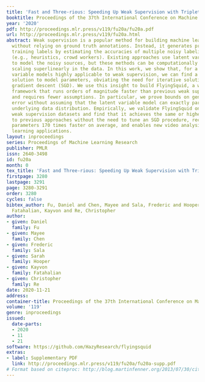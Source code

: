 ```yaml
---
title: 'Fast and Three-rious: Speeding Up Weak Supervision with Triplet Methods'
booktitle: Proceedings of the 37th International Conference on Machine Learning
year: '2020'
pdf: http://proceedings.mlr.press/v119/fu20a/fu20a.pdf
url: http://proceedings.mlr.press/v119/fu20a.html
abstract: Weak supervision is a popular method for building machine learning models
  without relying on ground truth annotations. Instead, it generates probabilistic
  training labels by estimating the accuracies of multiple noisy labeling sources
  (e.g., heuristics, crowd workers). Existing approaches use latent variable estimation
  to model the noisy sources, but these methods can be computationally expensive,
  scaling superlinearly in the data. In this work, we show that, for a class of latent
  variable models highly applicable to weak supervision, we can find a closed-form
  solution to model parameters, obviating the need for iterative solutions like stochastic
  gradient descent (SGD). We use this insight to build FlyingSquid, a weak supervision
  framework that runs orders of magnitude faster than previous weak supervision approaches
  and requires fewer assumptions. In particular, we prove bounds on generalization
  error without assuming that the latent variable model can exactly parameterize the
  underlying data distribution. Empirically, we validate FlyingSquid on benchmark
  weak supervision datasets and find that it achieves the same or higher quality compared
  to previous approaches without the need to tune an SGD procedure, recovers model
  parameters 170 times faster on average, and enables new video analysis and online
  learning applications.
layout: inproceedings
series: Proceedings of Machine Learning Research
publisher: PMLR
issn: 2640-3498
id: fu20a
month: 0
tex_title: 'Fast and Three-rious: Speeding Up Weak Supervision with Triplet Methods'
firstpage: 3280
lastpage: 3291
page: 3280-3291
order: 3280
cycles: false
bibtex_author: Fu, Daniel and Chen, Mayee and Sala, Frederic and Hooper, Sarah and
  Fatahalian, Kayvon and Re, Christopher
author:
- given: Daniel
  family: Fu
- given: Mayee
  family: Chen
- given: Frederic
  family: Sala
- given: Sarah
  family: Hooper
- given: Kayvon
  family: Fatahalian
- given: Christopher
  family: Re
date: 2020-11-21
address: 
container-title: Proceedings of the 37th International Conference on Machine Learning
volume: '119'
genre: inproceedings
issued:
  date-parts:
  - 2020
  - 11
  - 21
software: https://github.com/HazyResearch/flyingsquid
extras:
- label: Supplementary PDF
  link: http://proceedings.mlr.press/v119/fu20a/fu20a-supp.pdf
# Format based on citeproc: http://blog.martinfenner.org/2013/07/30/citeproc-yaml-for-bibliographies/
---
```

